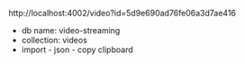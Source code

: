 http://localhost:4002/video?id=5d9e690ad76fe06a3d7ae416

- db name: video-streaming
- collection: videos
- import - json - copy clipboard